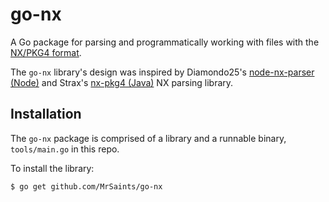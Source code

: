 # go-nx

A Go package for parsing and programmatically working with files with the [NX/PKG4 format](http://nxformat.github.io/).

The `go-nx` library's design was inspired by Diamondo25's [node-nx-parser (Node)](https://github.com/diamondo25/node-nx-parser) and Strax's [nx-pkg4 (Java)](https://github.com/strax/nx-pkg4) NX parsing library.


## Installation

The `go-nx` package is comprised of a library and a runnable binary, `tools/main.go` in this repo.

To install the library:

	$ go get github.com/MrSaints/go-nx
